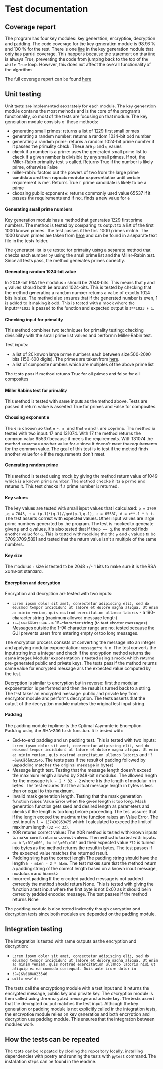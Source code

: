 # Test documentation

## Coverage report 
The program has four key modules: key generation, encryption, decryption and padding. The code coverage for the key generation module is 98.96 % and 100 % for the rest. There is one [line](https://app.codecov.io/gh/simkatti/RSA-encryption/blob/main/src%2Fkeygenerator.py#L113) in the key generation module that only has partial coverage. This happens because the statement on that line is always True, preventing the code from jumping back to the top of the `while True` loop. However, this does not affect the overall functionality of the algorithm.

The full coverage report can be found [here](https://app.codecov.io/gh/simkatti/RSA-encryption/tree/main/src)

## Unit testing
Unit tests are implemented separately for each module. The key generation module contains the most methods and is the core of the program’s functionality, so most of the tests are focusing on that module. The key generation module consists of these methods:
- generating small primes: returns a list of 1229 first small primes
- generating a random number: returns a random 1024-bit odd number
- generating a random prime: returns a random 1024-bit prime number if it passes the primality check. These are `p` and `q` values
- check if a number is a prime: uses the generated small prime list to check if a given number is divisible by any small primes. If not, the Miller-Rabin primality test is called. Returns True if the number is likely prime, otherwise False
- miller-rabin: factors out the powers of two from the large prime candidate and then repeats modular exponentiation until certain requirement is met. Returns True if prime candidate is likely to be a prime
- choosing public exponent `e`: returns commonly used value 65537 if it passes the requirements and if not, finds a new value for `e`

#### Generating small prime numbers
Key generation module has a method that generates 1229 first prime numbers. The method is tested by comparing its output to a list of the first 1000 known primes. The test passes if the first 1000 primes match. The 1000 known primes are taken from [here](https://t5k.org/lists/small/index.html) and can be found in a separate text file in the tests folder. 

The generated list is tje tested for primality using a separate method that checks each number by using the small prime list and the Miller-Rabin test. Since all tests pass, the method generates primes correctly.

#### Generating random 1024-bit value
In 2048-bit RSA the modulus `n` should be 2048-bits. This means that `p` and `q` values should both be around 1024-bits. This is tested by checking that the method generating a random number returns a value of exactly 1024 bits in size. The method also ensures that if the generated number is even, 1 is added to it making it odd.  This is tested with a mock where the input`2**1023` is passed to the function and expected output is `2**1023 + 1`.

#### Checking input for primality
This method combines two techniques for primality testing: checking divisibility with the small prime list values and performin Miller-Rabin test. 

Test inputs:
- a list of 20 knwon large prime numbers each between size 500-2000 bits (150-600 digits). The primes are taken from [here](https://t5k.org/curios/index.php?start=143&stop=700).
- a list of composite numbers which are multiples of the above prime list

The tests pass if method returns True for all primes and false for all composites

#### Miller Rabins test for primality
This method is tested with same inputs as the method above. Tests are passed if return value is asserted True for primes and False for composites.

#### Choosing exponent e
The e is chosen so that `e < n ` and that `e` and `t` are coprime. The method is tested with two input: 17 and 131074. With 17 the method returns the common value 65537 because it meets the requirements. With 131074 the method searches another value for e since it doens't meet the requirements for the common value. The goal of this test is to test if the method finds another value for `e` if the requirements don't meet.

#### Generating random prime
This method is tested using mock by giving the method return value of 1049 which is a known prime number. The method checks if its a prime and returns it. This test checks if a prime number is returned.

#### Key values
The key values are tested with small input values that I calculated: `p = 3709 ,q = 7043, t = (p-1)*(q-1)//gcd(p-1,q-1), e = 65537, d = e**-1 * % t`. 
The test asserts correct with expected values. Other input values are large prime numbers generated by the program. The test is mocked to generate given `p` and `q` values. It's also tested that if the `p == q`. the method finds another value for `q`. This is tested with mocking the the `p` and `q` values to be 3709,3709,5861 and tested that the return value isn't a multiple of the same numbers.

#### Key size
The modulus `n` size is tested to be 2048 +/- 1 bits to make sure it is the RSA 2048-bit standard. 
        
#### Encryption and decryption
Encryption and decryption are tested with two inputs:
- `Lorem ipsum dolor sit amet, consectetur adipiscing elit, sed do eiusmod tempor incididunt ut labore et dolore magna aliqua. Ut enim ad minim veniam, quis nostrud exercitation ullamco laboris` - a 190-character string (maximum allowed message length)
- `!?=)&%€äöå023546` - a 16-character string (to test shorter messages)
Messages outside the 1-90 character range are not tested because the GUI prevents users from entering empty or too long messages.

The encryption process consists of converting the message into an integer and applying modular exponentation: `message**e % n`. The test converts the input string into a integer and check if the encryption method returns the same integer. Modular exponentation is tested using a mock which returns pre-generated public and private keys. The tests pass if the method returns same value for encrypted message ans the expected value computed by the test.

Decryption is similar to encryption but in reverse: first the modular exponentation is performed and then the result is turned back to a string. The test takes an encrypted message, public and private key from encryptor module and performs decryption. The tests asserts that the output of the decryption module matches the original test input string. 

#### Padding
The padding module impliments the Optimal Asymmteric Encryption Padding using the SHA-256 hash function. It is tested with:
- End-to-end padding and un padding test.
  This is tested with two inputs: `Lorem ipsum dolor sit amet, consectetur adipiscing elit, sed do eiusmod tempor incididunt ut labore et dolore magna aliqua. Ut enim ad minim veniam, quis nostrud exercitation ullamco laboris` and `!?=)&%€äöå023546`. The tests pass if the result of padding followed by unpadding matches the original message in bytes)
- Message length test.
  Testing that the message length doesn't exceed the maximum length allowed by 2048-bit n modulus. The allowed length for the message is `k - 2 * 32 - 2` where `k` is the length of modulun n in bytes. The test ensures that the actual message length in bytes is less than or equal to this maximum.
- Invalid mask generation length.
  Testing that the mask generation function raises Value Error when the given length is too long. Mask generation function gets seed and desired length as parameters and checks if the length is too long before proceeding. The test assures that if the length exceed the maximum the function raises an Value Error. The test input is `l = 137438953475` which I calculated to exceed the limit of maximum length `(32 << 32)`.
- XOR returns correct values
   The XOR method is tested with known inputs to make sure it returns correct values. The method is tested with inputs: ` a= b'\x01\x00', b= b'\x00\x10'` and their expected value `272` is turned into bytes as the method returns the result in bytes. The test passes if the expected value matches the returned result.
- Padding sting has the correct length
  The padding string should have the length `k - mLen - 2 * hLen`. The test makes sure that the method return a padding string of the correct length based on a known input message, modulus `n` and `hLen=32`
- Incorrect padding
  If the encoded padded message is not padded correctly the method should return None. This is tested with giving the function a test input where the first byte is not 0x00 as it should be in correclty padded encoded message. The test passes if the method returns None

The padding module is also tested indirectly though encryption and decryption tests since both modules are depended on the padding module. 

## Integration testing
The integration is tested with same outputs as the encryption and decryption:
- `Lorem ipsum dolor sit amet, consectetur adipiscing elit, sed do eiusmod tempor incididunt ut labore et dolore magna aliqua. Ut enim ad minim veniam, quis nostrud exercitation ullamco laboris nisi ut aliquip ex ea commodo consequat. Duis aute irure dolor in`
- `!?=)&%€äöå023546`
- `Hello World!`

The tests call the encryptiong module with a test input and it returns the encrypted message, public key and private key. The decryption module is then called using the encrypted message and private key. The tests assert that the decrypted output matches the test input. Although the key generation or padding module is not explicitly called in the integration tests, the encryption module relies on key generation and both encryption and decryption use padding module. This ensures that the integration between modules work.


## How the tests can be repeated
The tests can be repeated by cloning the repository locally, installing dependencies with poetry and running the tests with `pytest` command. The installation steps can be found in the readme. 
